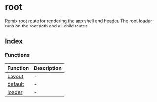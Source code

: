 # root

Remix root route for rendering the app shell and header.
The root loader runs on the root path and all child routes.

## Index

### Functions

| Function | Description |
| :------ | :------ |
| [Layout](functions/Layout.md) | - |
| [default](functions/default.md) | - |
| [loader](functions/loader.md) | - |
